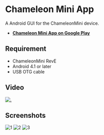 # Chameleon Mini App

A Android GUI for the ChameleonMini device.

* **[Chameleon Mini App on Google Play](https://play.google.com/store/apps/details?id=tw.kgame.chameleonminiapp)**

## Requirement

* ChameleonMini RevE
* Android 4.1 or later
* USB OTG cable

## Video
[![.](https://i.ytimg.com/vi/WoU58GzxsAY/mqdefault.jpg)](https://youtu.be/WoU58GzxsAY)

## Screenshots
![1](https://lh3.googleusercontent.com/oNf-5xB5Wljd4djUl1dxC2osHZqO588JDIZbdUlnpS7mxFH_4X1jhVKthCYR6-pJH-w=w1440-h620-rw) ![2](https://lh3.googleusercontent.com/WWI59xq7yiwfioDavACOhPKoRg3rdUfD-g7TLnvwXXgpV6ubmk0RppVQe0DaNfPlcA=w1440-h620-rw)
![3](https://lh3.googleusercontent.com/Vew9KLMw9SFsscQY0ur3QA8uDQjO0bjbH53y6vHTs9MZp_LiKuDQ1dOufqmcbvmdyNG2=w1440-h620-rw)
